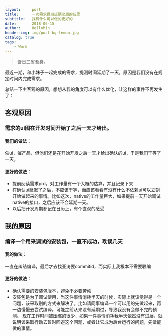 ```yaml
---
layout:     post
title:      一次需求提测延期之后的反思
subtitle:   我有什么可以做的更好的
date:       2018-06-15
author:     HelloMin
header-img: img/post-bg-lemon.jpg
catalog: true
tags:
    - Work
---
```


> 吾日三省吾身。

最近一期，和小妹子一起完成的需求，提测时间延期了一天，原因是我们没有在规定时间内完成需求。

总结一下主客观的原因，想想从我的角度可以有什么优化，让这样的事件不再发生了：

## 客观原因
### 需求的ui图在开发时间开始了之后一天才给出。
#### 我们的做法：
催ui，催产品，但他们还是在开始开发之后一天才给出确认的ui，于是我们干等了一天。
#### 更好的做法：
- 提前阅读需求prd，对工作量有一个大概的估算，并且记录下来
- 在确认ui延迟了之后，不应该干等，而应该看看有没有什么不依赖ui可以立刻开始做起来的事情。比如这次，native的工作量巨大，如果提前一天开始调试native的接口，之后应该不会延期一天。
- 以后把开发周期都记在日历上，有个直观的感受

## 我的原因
### 编译一个用来调试的安装包，一直不成功，耽误几天
#### 我的做法：
一直在纠结编译，最后才去找亚涛要commitid，而实际上我根本不需要联编
#### 更好的做法：
- 确认需要的安装包版本，避免不必要劳动
- 安装包是为了调试使用，当这件事情消耗半天的时候，实际上就该觉得是一个问题，该采取别的方式来解决了。比如请同事编译一个可以用的先做起来，再一边慢慢去尝试编译。可能之前从来没有延期过，导致我没有会做不完的预测。
现在工作时间被压缩的很少，如果一件事情消耗我半天依然没有进展，就说明该采取行动去暂时回避这个问题，或者让它成为后台运行的问题，先做能做的事情。